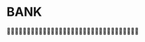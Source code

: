 # BANK

:money_mouth_face::money_mouth_face::money_mouth_face::money_mouth_face::money_mouth_face::money_mouth_face::money_mouth_face::money_mouth_face::money_mouth_face::money_mouth_face::money_mouth_face::money_mouth_face::money_mouth_face::money_mouth_face::money_mouth_face::money_mouth_face::money_mouth_face::money_mouth_face::money_mouth_face::money_mouth_face::money_mouth_face::money_mouth_face::money_mouth_face::money_mouth_face::money_mouth_face::money_mouth_face::money_mouth_face::money_mouth_face::money_mouth_face::money_mouth_face::money_mouth_face::money_mouth_face::money_mouth_face: